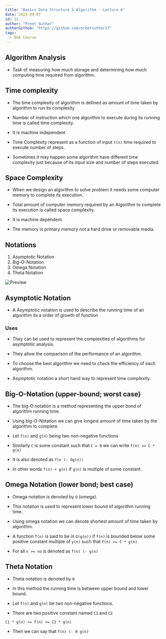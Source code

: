 ```yaml
---
title: "Basics Data Structure & Algorithm - Lecture 6"
date: 2023-09-07
id: 22
author: "Preet Suthar"
authorGithub: "https://github.com/preetsuthar17"
tags:
  - DSA Course
---
```


## Algorithm Analysis

- Task of measuring how much storage and determining how much computing time required from algorithm.

## Time complexity

- The time complexity of algorithm is defined as amount of time taken by algorithm to run its complexity

- Number of instruction which one algorithm to execute during its running time is called time complexity.

- It is machine independent

- Time Complexity represent as a function of input `t(n)` time required to execute number of steps.

- Sometimes it may happen some algorithm have different time complexity just because of its input size and number of steps executed.

## Space Complexity

- When we design an algorithm to solve problem it needs some computer memory to complete its execution.

- Total amount of computer memory required by an Algorithm to complete its execution is called space complexity.

- It is machine dependent.

- The memory is primary memory not a hard drive or removable media.

## Notations

1. Asymptotic Notation
2. Big-O-Notation
3. Omega Notation
4. Theta Notation

![Preview](https://i.imgur.com/xt0Fd2E.png)

## Asymptotic Notation

- A Asymptotic notation is used to describe the running time of an algorithm its a order of growth of function

### Uses

- They can be used to represent the complexities of algorithms for asymptotic analysis.

- They allow the comparison of the performance of an algorithm.

- To choose the best algorithm we need to check the efficiency of each algorithm.

- Asymptotic notation a short hand way to represent time complexity.

## Big-O-Notation (upper-bound; worst case)

- The big-O notation is a method representing the upper bond of algorithm running time.

- Using big-O-Notation we can give longest amount of time taken by the algorithm to
  complete.

- Let `f(n)` and `g(n)` being two non-negative functions

- Similarly `C` is some constant such that `C > 0` we can write `f(n) <= C * g(n)`

- It is also denoted as `f(n (- Og(n))`

- In other words `f(n) < g(n)` if `g(n)` is multiple of some constant.

## Omega Notation (lower bond; best case)

- Omega notation is denoted by `Ω` (omega).

- This notation is used to represent lower bound of algorithm running time.

- Using omega notation we can denote shortest amount of time taken by algorithm.

- A function `f(n)` is said to be in `Ω(g(n))` if `f(n)` is bounded below some positive constant multiple of `y(n)` such that `f(n) >= C * g(n)`

- For all `n >= no` is denoted as `f(n) (- g(n)`

## Theta Notation

- Theta notation is denoted by `Θ`

- In this method the running time is between upper bound and lower bound.

- Let `f(n)` and `g(n)` be two non-negative functions.

- There are two positive constant named `C1` and `C2`

`C1 * g(n) <= f(n) <= C2 * g(n)`

- Then we can say that `f(n) (- Θ g(n)`
